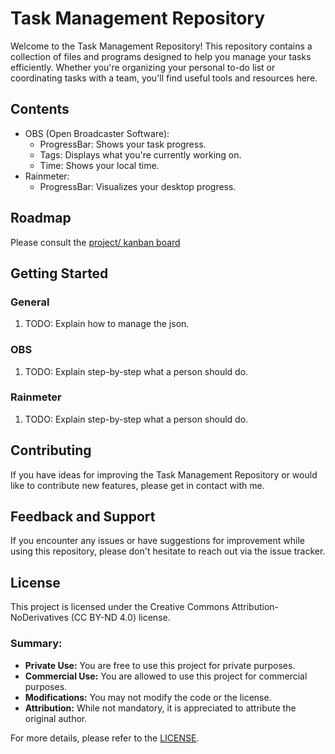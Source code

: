 # Task Management Repository

Welcome to the Task Management Repository! This repository contains a collection of files and programs designed to help you manage your tasks efficiently. Whether you're organizing your personal to-do list or coordinating tasks with a team, you'll find useful tools and resources here.

## Contents

- OBS (Open Broadcaster Software):
  - ProgressBar: Shows your task progress.
  - Tags: Displays what you're currently working on.
  - Time: Shows your local time.
- Rainmeter:
  - ProgressBar: Visualizes your desktop progress.

## Roadmap
Please consult the [project/ kanban board](https://github.com/users/Koraiko/projects/3/views/1)

## Getting Started

### General

1. TODO: Explain how to manage the json.

### OBS

1. TODO: Explain step-by-step what a person should do.

### Rainmeter

1. TODO: Explain step-by-step what a person should do.

## Contributing

If you have ideas for improving the Task Management Repository or would like to contribute new features, please get in contact with me.

## Feedback and Support

If you encounter any issues or have suggestions for improvement while using this repository, please don't hesitate to reach out via the issue tracker.

## License

This project is licensed under the Creative Commons Attribution-NoDerivatives (CC BY-ND 4.0) license.

### Summary:

- **Private Use:** You are free to use this project for private purposes.
- **Commercial Use:** You are allowed to use this project for commercial purposes.
- **Modifications:** You may not modify the code or the license.
- **Attribution:** While not mandatory, it is appreciated to attribute the original author.

For more details, please refer to the [LICENSE](https://creativecommons.org/licenses/by-nd/4.0/).

